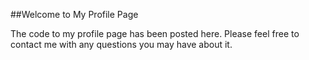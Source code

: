 ##Welcome to My Profile Page

The code to my profile page has been posted here. Please feel free to contact me with any questions you may have about it.